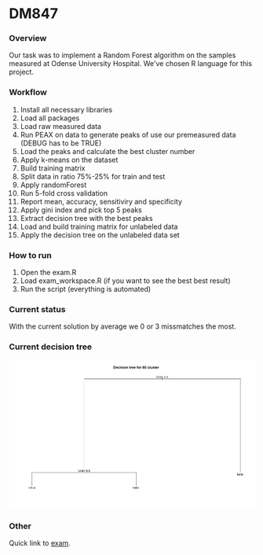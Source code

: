 # DM847

### Overview

Our task was to implement a Random Forest algorithm on the samples measured at Odense University Hospital. We've chosen R language for this project.

### Workflow

1. Install all necessary libraries
2. Load all packages
3. Load raw measured data
4. Run PEAX on data to generate peaks of use our premeasured data (DEBUG has to be TRUE)
5. Load the peaks and calculate the best cluster number
6. Apply k-means on the dataset
7. Build training matrix
8. Split data in ratio 75%-25% for train and test
9. Apply randomForest
10. Run 5-fold cross validation
11. Report mean, accuracy, sensitiviry and specificity
12. Apply gini index and pick top 5 peaks
13. Extract decision tree with the best peaks
14. Load and build training matrix for unlabeled data
15. Apply the decision tree on the unlabeled data set

### How to run

1. Open the exam.R
2. Load exam_workspace.R (if you want to see the best best result)
3. Run the script (everything is automated)

### Current status

With the current solution by average we 0 or 3 missmatches the most. 

### Current decision tree

![Decision tree](https://github.com/iustin94/DM847/blob/master/tree_img.png "Decision tree")

### Other

Quick link to [exam](http://www.imada.sdu.dk/~jbaumbac/download/teaching/ws17-18/DM847/project/bioinformatics_intro_class_project.pdf).
